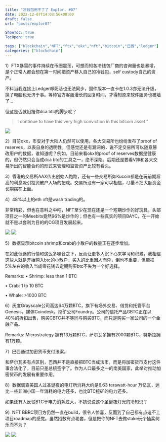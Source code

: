 ```yaml
---
title: "冷钱包用不了了 Explor. #07"
date: 2022-12-07T14:08:56+08:00
draft: false
url: "posts/explor07"

ShowToc: true
TocOpen: true

tags: ["blockchain","NFT","ftx","okx","nft","bitcoin","巴西","ledger"]
categories: ["blockchain"]
---
```

1）FTX暴雷的事件持续在币圈震荡，可想而知各冷钱包厂商的咨询量也是暴增，是个正常人都会想在第一时间把资产移入自己的冷钱包，self custody自己的资产。

不料当我连接上Ledger却死活也无法同步，固件版本一直卡在1.0.3亦无法升级，换了电脑也无济于事。等待官方客服漫长的回复时间，才得知原来软件服务也被墙了…

但这是否就阻挡你dca btc的脚步呢？

> I continue to have this very high conviction in this bitcoin asset.”

![](/img/ledgertimeout.png)


2）目前okx，币安对于大陆人仍然可以使用。各大交易所也纷纷发布了proof of reserves，以表自身的透明性，但感觉还是有漏洞的，说不定交易所可以随意篡改用户的数据，谁知道呢？例如，目前来看okx的proof of reserves数据是健康的，但仍然只会当成dca btc的工具之一，绝不深陷。后期还是要看V神和各大交易所出的智能合约的形式来管理和监管资产比较有看头。

3）香港的交易所AAX传出创始人跑路，还有一些交易所如Kucoin都是在玩前期超高的利息吸引投资散户入场的把戏。交易所没有一家可以相信，尽量不把大额资金长期摆在上面。

4）48%以上的eth nft是wash trading的。

非常精彩，但也在意料之中吧，NFT至少在现在还是一个短期炒作的好玩具。头部项目之一的Meebits竟然96%是炒作的；但也有一些真实的项目BAYC，在一开始就不是以套利为目的的OG项目发展起来。

![](/img/washtrading1.png)
![](/img/washtrading2.png)

5）数据显示bitcoin shrimp和crab的小散户的数量正在逐步增加。

在如此低迷的行情和这么多噪音之下，反而让更多人沉下心来学习和积累，我相信这些人就是开始购入btc的小散户，买入的比重因人而异，倒也不重要，但能把5%左右的收入当成零花钱去定期购买btc不失为一个好选择。

Remarks: • Shrimp: less than 1 BTC

• Crab: 1 to 10 BTC

• Whale: >1000 BTC

6）灰度Grayscale公司高达64万颗BTC，旗下有场外交易、借贷和托管平台Genesis，媒体Coindesk，挖矿公司Foundry。公司的信托产品GBTC正在以40%的折扣出售，购买GBTC并不等同与购买BTC，而只是购买一家公司的一个金融产品。

Remarks: Microstrategy 拥有13万颗BTC，萨尔瓦多拥有2000颗BTC，特斯拉拥有1万颗。

7）巴西通过加密货币支付法案。

和萨尔瓦多有点区别，巴西并不是直接把BTC当成法币，而是将加密货币支付这件事合法化了，目前只差总统签字了。作为人口最多之一的南美国家，此举对推动加密货币的发展有重要作用。

8）数据调查美国人过圣诞夜的电灯所消耗大约是6.63 terawatt-hour 万亿瓦，远比一些非洲小国一年消耗的电力还多，也比BTC挖矿的电力还多。

如果还有人反驳BTC于电力消耗过大，不妨说说这个圣诞夜灯光的冷知识？

9）NFT BBRC项目方仍然一直在build，很令人惊喜，反而到了自己都有点追不上项目roadmap的感觉。虽然招数有点老套，但是把你的NFT去做stake玩个抽奖何乐而不为？

![](/img/bbrcstaketowin.png)
![](/img/bbrcstaketowin2.png)